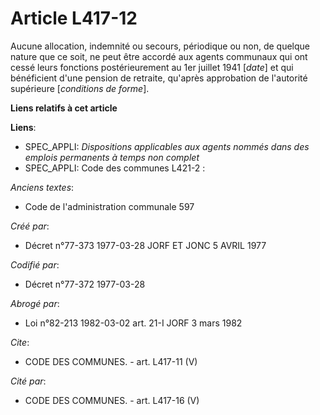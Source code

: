 # Article L417-12

Aucune allocation, indemnité ou secours, périodique ou non, de quelque nature que ce soit, ne peut être accordé aux agents
communaux qui ont cessé leurs fonctions postérieurement au 1er juillet 1941 [*date*] et qui bénéficient d'une pension de
retraite, qu'après approbation de l'autorité supérieure [*conditions de forme*].

**Liens relatifs à cet article**

**Liens**:

  - SPEC_APPLI: *Dispositions applicables aux agents nommés dans des emplois permanents à temps non complet*
  - SPEC_APPLI: Code des communes L421-2 :

_Anciens textes_:

  - Code de l'administration communale 597

_Créé par_:

  - Décret n°77-373 1977-03-28 JORF ET JONC 5 AVRIL 1977

_Codifié par_:

  - Décret n°77-372 1977-03-28

_Abrogé par_:

  - Loi n°82-213 1982-03-02 art. 21-I JORF 3 mars 1982

_Cite_:

  - CODE DES COMMUNES. - art. L417-11 (V)

_Cité par_:

  - CODE DES COMMUNES. - art. L417-16 (V)
